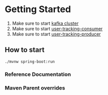 # Getting Started

1. Make sure to start [kafka cluster](https://github.com/siddharth-nandagopal/kafka-kraft-cluster)
2. Make sure to start [user-tracking-consumer](https://github.com/siddharth-nandagopal/kafka-broker-eda-app/tree/development/user-tracking-consumer)
3. Make sure to start [user-tracking-producer](https://github.com/siddharth-nandagopal/kafka-broker-eda-app/tree/development/user-tracking-producer)

## How to start
```
./mvnw spring-boot:run
```

### Reference Documentation


### Maven Parent overrides


